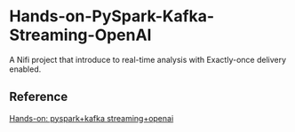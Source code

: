 # Hands-on-PySpark-Kafka-Streaming-OpenAI
A Nifi project that introduce to real-time analysis with Exactly-once delivery enabled.

## Reference
[Hands-on: pyspark+kafka streaming+openai](https://medium.com/@mengineer/hands-on-pyspark-kafka-streaming-openai-a4dc2947216c)
